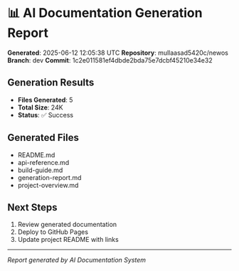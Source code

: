 # 📊 AI Documentation Generation Report

**Generated**: 2025-06-12 12:05:38 UTC
**Repository**: mullaasad5420c/newos
**Branch**: dev
**Commit**: 1c2e011581ef4dbde2bda75e7dcbf45210e34e32

## Generation Results

- **Files Generated**: 5
- **Total Size**: 24K
- **Status**: ✅ Success

## Generated Files

- README.md
- api-reference.md
- build-guide.md
- generation-report.md
- project-overview.md

## Next Steps

1. Review generated documentation
2. Deploy to GitHub Pages
3. Update project README with links

---

*Report generated by AI Documentation System*
